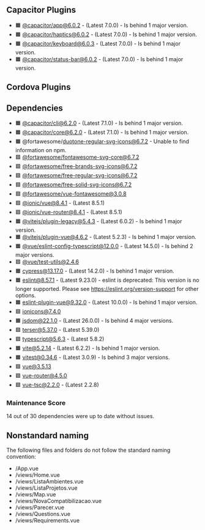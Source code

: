 ## Capacitor Plugins

- 🟧 [@capacitor/app@6.0.2](https://github.com/ionic-team/capacitor-plugins.git) - (Latest 7.0.0) - Is behind 1 major version.
- 🟧 [@capacitor/haptics@6.0.2](https://github.com/ionic-team/capacitor-plugins.git) - (Latest 7.0.0) - Is behind 1 major version.
- 🟧 [@capacitor/keyboard@6.0.3](https://github.com/ionic-team/capacitor-plugins.git) - (Latest 7.0.0) - Is behind 1 major version.
- 🟧 [@capacitor/status-bar@6.0.2](https://github.com/ionic-team/capacitor-plugins.git) - (Latest 7.0.0) - Is behind 1 major version.
## Cordova Plugins

## Dependencies

- 🟧 [@capacitor/cli@6.2.0](https://github.com/ionic-team/capacitor.git) - (Latest 7.1.0) - Is behind 1 major version.
- 🟧 [@capacitor/core@6.2.0](https://github.com/ionic-team/capacitor.git) - (Latest 7.1.0) - Is behind 1 major version.
- 🟧 @fortawesome/duotone-regular-svg-icons@6.7.2 - Unable to find information on npm.
- 🟩 [@fortawesome/fontawesome-svg-core@6.7.2](https://github.com/FortAwesome/Font-Awesome.git)
- 🟩 [@fortawesome/free-brands-svg-icons@6.7.2](https://github.com/FortAwesome/Font-Awesome.git)
- 🟩 [@fortawesome/free-regular-svg-icons@6.7.2](https://github.com/FortAwesome/Font-Awesome.git)
- 🟩 [@fortawesome/free-solid-svg-icons@6.7.2](https://github.com/FortAwesome/Font-Awesome.git)
- 🟩 [@fortawesome/vue-fontawesome@3.0.8](https://github.com/FortAwesome/vue-fontawesome.git)
- 🟩 [@ionic/vue@8.4.1](https://github.com/ionic-team/ionic-framework.git) - (Latest 8.5.1)
- 🟩 [@ionic/vue-router@8.4.1](https://github.com/ionic-team/ionic-framework.git) - (Latest 8.5.1)
- 🟧 [@vitejs/plugin-legacy@5.4.3](https://github.com/vitejs/vite.git) - (Latest 6.0.2) - Is behind 1 major version.
- 🟧 [@vitejs/plugin-vue@4.6.2](https://github.com/vitejs/vite-plugin-vue.git) - (Latest 5.2.3) - Is behind 1 major version.
- 🟧 [@vue/eslint-config-typescript@12.0.0](https://github.com/vuejs/eslint-config-typescript.git) - (Latest 14.5.0) - Is behind 2 major versions.
- 🟩 [@vue/test-utils@2.4.6](https://github.com/vuejs/test-utils.git)
- 🟧 [cypress@13.17.0](https://github.com/cypress-io/cypress.git) - (Latest 14.2.0) - Is behind 1 major version.
- 🟧 [eslint@8.57.1](https://github.com/eslint/eslint.git) - (Latest 9.23.0) - eslint is deprecated: This version is no longer supported. Please see https://eslint.org/version-support for other options.
- 🟧 [eslint-plugin-vue@9.32.0](https://github.com/vuejs/eslint-plugin-vue.git) - (Latest 10.0.0) - Is behind 1 major version.
- 🟩 [ionicons@7.4.0](https://github.com/ionic-team/ionicons.git)
- 🟧 [jsdom@22.1.0](https://github.com/jsdom/jsdom.git) - (Latest 26.0.0) - Is behind 4 major versions.
- 🟩 [terser@5.37.0](https://github.com/terser/terser.git) - (Latest 5.39.0)
- 🟩 [typescript@5.6.3](https://github.com/microsoft/TypeScript.git) - (Latest 5.8.2)
- 🟧 [vite@5.2.14](https://github.com/vitejs/vite.git) - (Latest 6.2.2) - Is behind 1 major version.
- 🟧 [vitest@0.34.6](https://github.com/vitest-dev/vitest.git) - (Latest 3.0.9) - Is behind 3 major versions.
- 🟩 [vue@3.5.13](https://github.com/vuejs/core.git)
- 🟩 [vue-router@4.5.0](https://github.com/vuejs/router.git)
- 🟩 [vue-tsc@2.2.0](https://github.com/vuejs/language-tools.git) - (Latest 2.2.8)
### Maintenance Score
14 out of 30 dependencies were up to date without issues.



## Nonstandard naming
The following files and folders do not follow the standard naming convention:

- /App.vue
- /views/Home.vue
- /views/ListaAmbientes.vue
- /views/ListaProjetos.vue
- /views/Map.vue
- /views/NovaCompatibilizacao.vue
- /views/Parecer.vue
- /views/Questions.vue
- /views/Requirements.vue
